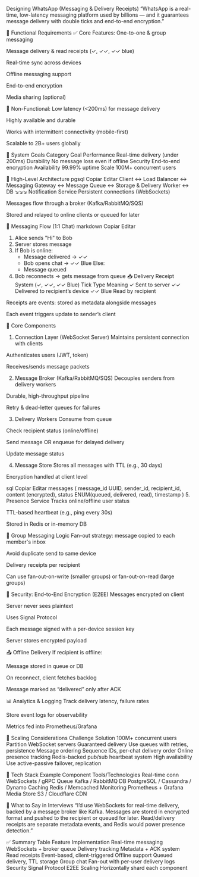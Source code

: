 Designing WhatsApp (Messaging & Delivery Receipts)
“WhatsApp is a real-time, low-latency messaging platform used by billions — and it guarantees message delivery with double ticks and end-to-end encryption.”

🧾 Functional Requirements
✅ Core Features:
One-to-one & group messaging

Message delivery & read receipts (✓, ✓✓, ✓✓ blue)

Real-time sync across devices

Offline messaging support

End-to-end encryption

Media sharing (optional)

🚫 Non-Functional:
Low latency (<200ms) for message delivery

Highly available and durable

Works with intermittent connectivity (mobile-first)

Scalable to 2B+ users globally

🎯 System Goals
Category	Goal
Performance	Real-time delivery (under 200ms)
Durability	No message loss even if offline
Security	End-to-end encryption
Availability	99.99% uptime
Scale	100M+ concurrent users

🧱 High-Level Architecture
pgsql
Copiar
Editar
Client ↔ Load Balancer ↔ Messaging Gateway ↔ Message Queue ↔ Storage & Delivery Worker ↔ DB
                                              ↘↘↘
                                          Notification Service
Persistent connections (WebSockets)

Messages flow through a broker (Kafka/RabbitMQ/SQS)

Stored and relayed to online clients or queued for later

💬 Messaging Flow (1:1 Chat)
markdown
Copiar
Editar
1. Alice sends "Hi" to Bob
2. Server stores message
3. If Bob is online:
     - Message delivered → ✓✓
     - Bob opens chat → ✓✓ Blue
   Else:
     - Message queued
4. Bob reconnects → gets message from queue
📥 Delivery Receipt System (✓, ✓✓, ✓✓ Blue)
Tick Type	Meaning
✓	Sent to server
✓✓	Delivered to recipient’s device
✓✓ Blue	Read by recipient

Receipts are events: stored as metadata alongside messages

Each event triggers update to sender’s client

🧰 Core Components
1. Connection Layer (WebSocket Server)
Maintains persistent connection with clients

Authenticates users (JWT, token)

Receives/sends message packets

2. Message Broker (Kafka/RabbitMQ/SQS)
Decouples senders from delivery workers

Durable, high-throughput pipeline

Retry & dead-letter queues for failures

3. Delivery Workers
Consume from queue

Check recipient status (online/offline)

Send message OR enqueue for delayed delivery

Update message status

4. Message Store
Stores all messages with TTL (e.g., 30 days)

Encryption handled at client level

sql
Copiar
Editar
messages (
  message_id UUID,
  sender_id,
  recipient_id,
  content (encrypted),
  status ENUM(queued, delivered, read),
  timestamp
)
5. Presence Service
Tracks online/offline user status

TTL-based heartbeat (e.g., ping every 30s)

Stored in Redis or in-memory DB

🧱 Group Messaging Logic
Fan-out strategy: message copied to each member's inbox

Avoid duplicate send to same device

Delivery receipts per recipient

Can use fan-out-on-write (smaller groups) or fan-out-on-read (large groups)

🔐 Security: End-to-End Encryption (E2EE)
Messages encrypted on client

Server never sees plaintext

Uses Signal Protocol

Each message signed with a per-device session key

Server stores encrypted payload

📤 Offline Delivery
If recipient is offline:

Message stored in queue or DB

On reconnect, client fetches backlog

Message marked as “delivered” only after ACK

📊 Analytics & Logging
Track delivery latency, failure rates

Store event logs for observability

Metrics fed into Prometheus/Grafana

🧠 Scaling Considerations
Challenge	Solution
100M+ concurrent users	Partition WebSocket servers
Guaranteed delivery	Use queues with retries, persistence
Message ordering	Sequence IDs, per-chat delivery order
Online presence tracking	Redis-backed pub/sub heartbeat system
High availability	Use active-passive failover, replication

🧰 Tech Stack Example
Component	Tools/Technologies
Real-time conn	WebSockets / gRPC
Queue	Kafka / RabbitMQ
DB	PostgreSQL / Cassandra / Dynamo
Caching	Redis / Memcached
Monitoring	Prometheus + Grafana
Media Store	S3 / Cloudflare CDN

💬 What to Say in Interviews
“I’d use WebSockets for real-time delivery, backed by a message broker like Kafka. Messages are stored in encrypted format and pushed to the recipient or queued for later. Read/delivery receipts are separate metadata events, and Redis would power presence detection.”

✅ Summary Table
Feature	Implementation
Real-time messaging	WebSockets + broker queue
Delivery tracking	Metadata + ACK system
Read receipts	Event-based, client-triggered
Offline support	Queued delivery, TTL storage
Group chat	Fan-out with per-user delivery logs
Security	Signal Protocol E2EE
Scaling	Horizontally shard each component